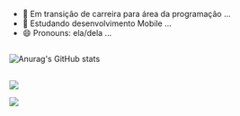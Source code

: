 

- 🔭 Em transição de carreira
para área da programação ...
- 🌱 Estudando desenvolvimento Mobile ...
- 😄 Pronouns: ela/dela ...

 ## 

![Anurag's GitHub stats](https://github-readme-stats.vercel.app/api?username=anuraghazra&show_icons=true&theme=radical)

##

<div> 
<a href = "mailto:dayanekarolay@gmail.com"><img src="https://img.shields.io/badge/-Gmail-%23333?style=for-the-badge&logo=gmail&logoColor=white" target="_blank"></a>  

<a href="https://www.linkedin.com/in/dayane-m-6522aa205" target="_blank"><img src="https://img.shields.io/badge/-LinkedIn-%230077B5?style=for-the-badge&logo=linkedin&logoColor=white" target="_blank"></a> 

</div>
